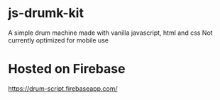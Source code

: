 # js-drumk-kit

A simple drum machine made with vanilla javascript, html and css
Not currently optimized for mobile use

# Hosted on Firebase

https://drum-script.firebaseapp.com/
